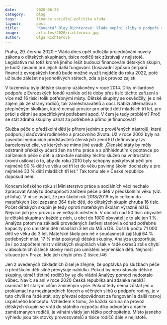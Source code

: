 ```yaml
---
date:         2020-06-29
category:     blog
tags:         finance sociální-politika vláda
layout:       post
title:        "Komentář Olgy Richterové: Vláda neplní sliby o podpoře rodiny, odkládá řešení financování dětských skupin"
image:        articles/2020/richterova.jpg
author:       Olga Richterová
---  
```





Praha, 29. června 2020 – Vláda dnes opět odložila projednávání novely zákona o dětských skupinách, tisíce rodičů tak zůstávají v nejistotě. Legislativa má totiž kromě jiného řešit budoucí financování dětských skupin, je tudíž zásadní pro jejich další fungování. Dosavadní způsob čerpání financí z evropských fondů bude možné využít nejdéle do roku 2022, poté už bude záležet na jednotlivých státech, zda a jak provoz zajistí.

V tuzemsku byly dětské skupiny uzákoněny v roce 2014. Díky miliardové podpoře z Evropských fondů vzniklo od té doby přes tisíc těchto zařízení s více než 16 tisíci tolik potřebnými místy. Dětské skupiny se osvědčily, je o ně zájem jak ze strany rodičů, tak zaměstnavatelů a obcí. Nabízí alternativu k přeplněným školkám, které nemají prostor pro přijetí dětí mladších tří let, pro práci s dětmi se specifickými potřebami apod. V čem je tedy problém? Proč se stát zdráhá skupiny uznat za potřebné a přímo je financovat?

Služba péče o předškolní děti je přitom jedním z prověřených nástrojů, které podporují slaďování rodinného a pracovního života. Už v roce 2002 byly na zasedání vedoucích představitelů členských zemí EU definovány tzv. barcelonské cíle, ve kterých se mimo jiné uvádí: „Členské státy by měly odstranit překážky účasti žen na trhu práce a s přihlédnutím k poptávce po zařízeních péče o děti a struktuře nabídky těchto služeb na vnitrostátní úrovni usilovat o to, aby do roku 2010 byly schopny poskytovat péči pro nejméně 90 % dětí ve věku od tří let do věku povinné školní docházky a pro nejméně 33 % dětí mladších tří let.“ Tak tomu ale v České republice doposud není.

Koncem loňského roku si Ministerstvo práce a sociálních věcí nechalo zpracovat Analýzu dostupnosti zařízení péče o děti v předškolním věku (viz. příloha).  V ní se uvádí, že pro školní rok 2018/2019 bylo celkem do mateřských škol zapsáno 364 tisíc dětí, do dětských skupin zhruba 16 tisíc. Počet dětských skupin je tedy  oproti mateřským školám výrazně nižší. Nejvíce jich je v provozu ve velkých městech. V obcích nad 50 tisíc obyvatel je dětská skupina v každé z nich, u obcí do 1000 obyvatel je to ale jen 1 %. Analýza potom na základě provedených šetření stanovila odhad potřebné kapacity pro umístění dětí mladších 3 let do MŠ a DS. Došli k počtu 71 000 dětí ve věku do 3 let. Mateřské školy pro ně v současnosti zajišťují 64 % potřebných míst, 17 % míst poskytují dětské skupiny.  Analýza upozorňuje, že i po započtení míst v dětských skupinách však v řadě okresů stále chybí v absolutních číslech stovky míst pro umístění nejmenších dětí. Nejhorší situace je v Praze, kde jich chybí přes 2 tisíce./46

Jen z uvedených základních čísel je zřejmé, že poptávka po službách péče o předškolní děti silně převyšuje nabídku. Pokud by neexistovaly dětské skupiny, téměř třetině rodičů by se dle vládní Analýzy pomoci nedostalo vůbec. Navíc se ani v roce 2020 Česká republika ani zdaleka neblíží osmnáct let starým cílům zmíněným výše. Pokud tedy nemá zůstat jen u proklamací na mezinárodních fórech a věčných slibů o podpoře rodiny, je v tuto chvíli na řadě stát, aby převzal odpovědnost za fungování a další rozvoj úspěšného konceptu. Vzhledem k tomu, že každá koruna na provoz dětských skupin se vrátí do státního rozpočtu díky odvodům a daním zaměstnaných rodičů, je váhání vlády jen těžko pochopitelné. Místo jasného výhledu jsou tak stovky provozovatelů a tisíce rodičů dále v nejistotě.
